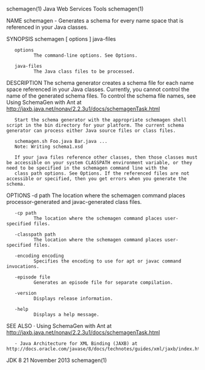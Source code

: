 schemagen(1)                                                                               Java Web Services Tools                                                                               schemagen(1)



NAME
       schemagen - Generates a schema for every name space that is referenced in your Java classes.

SYNOPSIS
       schemagen [ options ] java-files


       options
              The command-line options. See Options.

       java-files
              The Java class files to be processed.

DESCRIPTION
       The schema generator creates a schema file for each name space referenced in your Java classes. Currently, you cannot control the name of the generated schema files. To control the schema file
       names, see Using SchemaGen with Ant at http://jaxb.java.net/nonav/2.2.3u1/docs/schemagenTask.html

       Start the schema generator with the appropriate schemagen shell script in the bin directory for your platform. The current schema generator can process either Java source files or class files.

       schemagen.sh Foo.java Bar.java ...
       Note: Writing schema1.xsd

       If your java files reference other classes, then those classes must be accessible on your system CLASSPATH environment variable, or they need to be specified in the schemagen command line with the
       class path options. See Options. If the referenced files are not accessible or specified, then you get errors when you generate the schema.

OPTIONS
       -d path
              The location where the schemagen command places processor-generated and javac-generated class files.

       -cp path
              The location where the schemagen command places user-specified files.

       -classpath path
              The location where the schemagen command places user-specified files.

       -encoding encoding
              Specifies the encoding to use for apt or javac command invocations.

       -episode file
              Generates an episode file for separate compilation.

       -version
              Displays release information.

       -help
              Displays a help message.

SEE ALSO
       · Using SchemaGen with Ant at http://jaxb.java.net/nonav/2.2.3u1/docs/schemagenTask.html

       · Java Architecture for XML Binding (JAXB) at http://docs.oracle.com/javase/8/docs/technotes/guides/xml/jaxb/index.html



JDK 8                                                                                          21 November 2013                                                                                  schemagen(1)
